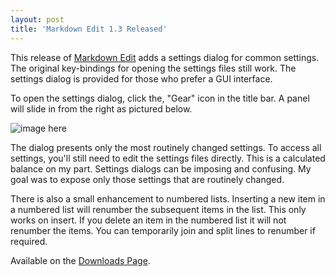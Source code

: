 ```yaml
---
layout: post  
title: 'Markdown Edit 1.3 Released'
---
```

This release of [Markdown Edit](http://mike-ward.net/markdownedit) adds a settings dialog for common settings. The original key-bindings for opening the settings files still work. The settings dialog is provided for those who  prefer a GUI interface.

To open the settings dialog, click the, "Gear" icon in the title bar. A panel will slide in from the right as pictured below.

![image here]()

The dialog presents only the most routinely changed settings. To access all settings, you'll still need to edit the settings files directly. This is a calculated balance on my part. Settings dialogs can be imposing and confusing. My goal was to expose only those settings that are routinely changed.

There is also a small enhancement to numbered lists. Inserting a new item in a numbered list will renumber the subsequent items in the list. This only works on insert. If you delete an item in the numbered list it will not renumber the items. You can temporarily join and split lines to renumber if required.

Available on the [Downloads Page](http://mike-ward.net/downloads).